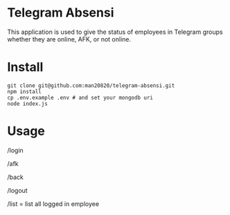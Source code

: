 # Telegram Absensi

This application is used to give the status of employees in Telegram groups whether they are online, AFK, or not online.

# Install

```
git clone git@github.com:man20820/telegram-absensi.git
npm install
cp .env.example .env # and set your mongodb uri
node index.js
```

# Usage

/login

/afk <reason>

/back

/logout

/list = list all logged in employee


